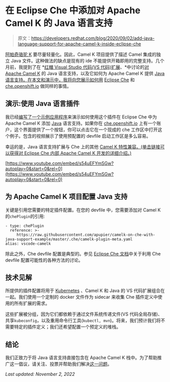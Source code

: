 # 在 Eclipse Che 中添加对 Apache Camel K 的 Java 语言支持

> 原文：<https://developers.redhat.com/blog/2020/09/02/add-java-language-support-for-apache-camel-k-inside-eclipse-che>

[阿帕奇骆驼 K](https://camel.apache.org/projects/camel-k/) 要尽量轻量化。因此，Camel K 项目提供了描述 Camel 集成的独立 Java 文件。这种做法的缺点是现有的 ide 不能提供开箱即用的完整支持。几个月前，我提到了在 *[红帽 Visual Studio 代码(VS 代码)扩展](https://developers.redhat.com/blog/2019/09/30/sending-a-telegram-with-apache-camel-k-and-visual-studio-code)、*中讨论的[对 Apache Camel K](https://developers.redhat.com/blog/2020/02/03/camel-k-standalone-java-file-now-with-java-language-support) 的 Java 语言支持，以及它如何为 Apache Camel K 提供 [Java 语言支持。在本文和演示中，我将向您展示如何用](https://developers.redhat.com/blog/2020/02/03/camel-k-standalone-java-file-now-with-java-language-support) [Eclipse Che](https://www.eclipse.org/che/) 和 [che.openshift.io](https://che.openshift.io) 做同样的事情。

## 演示:使用 Java 语言插件

我已经[编写了一个示例应用程序](https://github.com/apupier/camelk-on-che-with-java-support-example)来演示如何使用这个插件在 Eclipse Che 中为 Apache Camel K 添加 [Java](https://developers.redhat.com/topics/enterprise-java) 语言支持。如果你在 [che.openshift.io](https://che.openshift.io/dashboard/) 上有一个账户，这个界面提供了一个按钮，你可以点击它在一个现成的 che 工作区中打开这个例子。包含的视频展示了使用预配置的 devfile 启动工作区是多么容易。

幸运的是，Java 语言支持扩展与 Che 上的其他 [Camel K 特性兼容。(单击链接可以获得对 Eclipse Che 内部 Apache Camel K 开发的详细介绍。)](https://developers.redhat.com/blog/2020/01/24/apache-camel-k-development-inside-eclipse-che-iteration-1/)

[https://www.youtube.com/embed/s54uEFYmSGw?autoplay=0&start=0&rel=0](https://www.youtube.com/embed/s54uEFYmSGw?autoplay=0&start=0&rel=0)

## 为 Apache Camel K 项目配置 Java 支持

关键是引用您需要的特定插件配置。在您的 devfile 中，您需要添加对 Camel K 的`chePlugin`的引用:

```
- type: chePlugin
  reference: >-
     https://raw.githubusercontent.com/apupier/camelk-on-che-with-java-support-example/master/.che/camelk-plugin-meta.yaml
alias: vscode-camelk

```

除此之外，Che devfile 配置是典型的。参见 [Eclipse Che 文档](https://www.eclipse.org/che/docs/stable/overview/introduction-to-eclipse-che/)中关于利用 Che devfile 配置可能性的各种方法的讨论。

## 技术见解

所提供的插件配置将用于 [Kubernetes](https://developers.redhat.com/topics/kubernetes/) 、Camel K 和 Java 的 VS 代码扩展组合在一起。我们使用一个定制的 docker 文件作为 sidecar 来收集 Che 插件定义中使用的所有扩展的需求。

这些扩展被分组，因为它们都依赖于通过文件系统传递文件(VS 代码全局存储)、共享`kubeconfig`，以及重用命令行工具(`kubectl, mvn`)。将来，我们预计我们将不需要特定的插件定义；我们还希望配置一个预定义的堆栈。

## 结论

我们正致力于将 Java 语言支持直接包含在 Apache Camel K 栈中。为了帮助推广这一倡议，请关注、投票并帮助我们解决[这一问题](https://github.com/eclipse/che/issues/16018)。

*Last updated: November 2, 2022*
